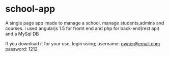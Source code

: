 # school-app
A single page app imade to manage a school, manage students,admins and courses. i used angularjs 1.5 for fromt end and php for back-end(rest api) and a MySql DB



If you download it for your use, login using;
username: owner@email.com
password: 1212
